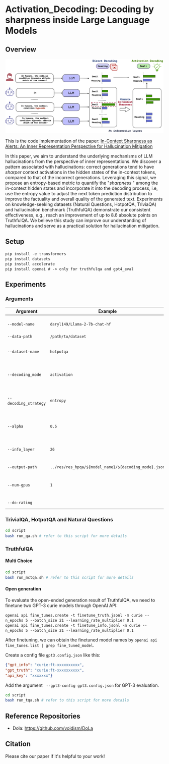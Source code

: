 Activation_Decoding: Decoding by sharpness inside Large Language Models
=======================================================================



## Overview

![](figure/ad.png)

This is the code implementation of the paper: [In-Context Sharpness as Alerts: An Inner Representation Perspective for Hallucination Mitigation
](https://github.com/hkust-nlp/Activation_decoding)

In this paper, we aim to understand the underlying mechanisms of LLM hallucinations from the perspective of inner representations. We discover a pattern associated with hallucinations: correct generations tend to have *sharper* context activations in the hidden states of the in-context tokens, compared to that of the incorrect generations. Leveraging this signal, we propose an entropy-based metric to quantify the "*sharpness* " among the in-context hidden states and incorporate it into the decoding process, i.e, use the entropy value to adjust the next token prediction distribution to improve the factuality and overall quality of the generated text. Experiments on knowledge-seeking datasets (Natural Questions, HotpotQA, TriviaQA) and hallucination benchmark (TruthfulQA) demonstrate our consistent effectiveness, e.g., reach an improvement of up to 8.6 absolute points on TruthfulQA. We believe this study can improve our understanding of hallucinations and serve as a practical solution for hallucination mitigation.

## Setup
```
pip install -e transformers
pip install datasets
pip install accelerate
pip install openai # -> only for truthfulqa and gpt4_eval
```


## Experiments

### Arguments

| Argument          | Example           | Description   |
| ----------------- | ----------------- | ------------- |
| `--model-name`    | `daryl149/Llama-2-7b-chat-hf` | Specifies the model you want to use, currently we support LLaMA all versions. |
| `--data-path`     | `/path/to/dataset` | Path to the dataset file or folder. |
| `--dataset-name`     | `hotpotqa` | The dataset for evaluation. Can choose from `"natural_questions" or "triviaqa"` |
| `--decoding_mode`      |``activation`` | Choose the decoding mode. Can choose from  `"baseline", "dola", "activation","activation_dola"` |
| `--decoding_strategy`      |`entropy` | Add this when the `"decoding_mode"` is `activation`or `activation_dola`.  Can choose from  `"entropy", "single_entropy"` |
| `--alpha`      |`0.5`| Control the magnitude of activation. For OOD test, we use `0.5/0.8/1.0` for `7B/13B/70B` models. |
| `--info_layer`      |`26`| The index of layer we use to calculate the entropy. For OOD test, we use `26/34/70` for `7B/13B/70B` models. |
| `--output-path`   | ``../res/res_hpqa/${model_name}/${decoding_mode}.json`` | Where to store the output results. |
| `--num-gpus`      | `1` | Number of GPUs to use, `1/1/2` for `7B/13B/70B` model sizes respectively if you are using 80G GPU cards.  |
| `--do-rating`      | | Add this to output evaluation results  |

### TrivialQA, HotpotQA and Natural Questions

```bash
cd script
bash run_qa.sh # refer to this script for more details
```
### TruthfulQA

#### Multi Choice

```bash
cd script
bash run_mctqa.sh # refer to this script for more details
```


#### Open generation

To evaluate the open-ended generation result of TruthfulQA, we need to finetune two GPT-3 curie models through OpenAI API:

```
openai api fine_tunes.create -t finetune_truth.jsonl -m curie --n_epochs 5 --batch_size 21 --learning_rate_multiplier 0.1
openai api fine_tunes.create -t finetune_info.jsonl -m curie --n_epochs 5 --batch_size 21 --learning_rate_multiplier 0.1
```

After finetuning, we can obtain the finetuned model names by `openai api fine_tunes.list | grep fine_tuned_model`.

Create a config file `gpt3.config.json` like this:

```json
{"gpt_info": "curie:ft-xxxxxxxxxx",
"gpt_truth": "curie:ft-xxxxxxxxxx",
"api_key": "xxxxxxx"}
```

Add the argument ` --gpt3-config gpt3.config.json` for GPT-3 evaluation.

```bash
cd script
bash run_tqa.sh # refer to this script for more details
```

## Reference Repositories

- Dola: https://github.com/voidism/DoLa

## Citation

Please cite our paper if it's helpful to your work!

```

```
